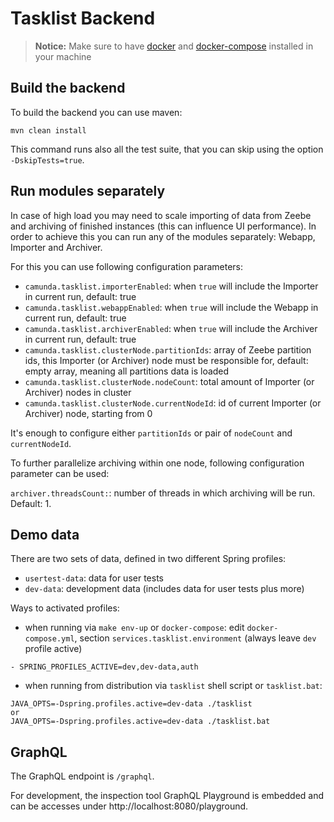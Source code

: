 # Tasklist Backend

> **Notice:** Make sure to have [docker](https://docs.docker.com/install/)
> and [docker-compose](https://docs.docker.com/compose/install/) installed
> in your machine

## Build the backend

To build the backend you can use maven:

```
mvn clean install
```

This command runs also all the test suite, that you can skip using the
option `-DskipTests=true`.

## Run modules separately

In case of high load you may need to scale importing of data from Zeebe and archiving of finished instances (this can influence UI performance).
In order to achieve this you can run any of the modules separately: Webapp, Importer and Archiver.

For this you can use following configuration parameters:
* `camunda.tasklist.importerEnabled`: when `true` will include the Importer in current run, default: true
* `camunda.tasklist.webappEnabled`: when `true` will include the Webapp in current run, default: true
* `camunda.tasklist.archiverEnabled`: when `true` will include the Archiver in current run, default: true
* `camunda.tasklist.clusterNode.partitionIds`: array of Zeebe partition ids, this Importer (or Archiver) node must be responsible for, default: empty array, meaning all partitions data is loaded
* `camunda.tasklist.clusterNode.nodeCount`: total amount of Importer (or Archiver) nodes in cluster
* `camunda.tasklist.clusterNode.currentNodeId`: id of current Importer (or Archiver) node, starting from 0

It's enough to configure either `partitionIds` or pair of `nodeCount` and `currentNodeId`.

To further parallelize archiving within one node, following configuration parameter can be used:

`archiver.threadsCount:`: number of threads in which archiving will be run. Default: 1.

## Demo data

There are two sets of data, defined in two different Spring profiles:

- `usertest-data`: data for user tests
- `dev-data`: development data (includes data for user tests plus more)

Ways to activated profiles:

- when running via `make env-up` or `docker-compose`: edit `docker-compose.yml`, section `services.tasklist.environment` (always leave `dev` profile active)
```text
- SPRING_PROFILES_ACTIVE=dev,dev-data,auth
```
- when running from distribution via `tasklist` shell script or `tasklist.bat`:
```text
JAVA_OPTS=-Dspring.profiles.active=dev-data ./tasklist
or 
JAVA_OPTS=-Dspring.profiles.active=dev-data ./tasklist.bat
```

## GraphQL

The GraphQL endpoint is `/graphql`.

For development, the inspection tool GraphQL Playground is embedded and can be accesses under http://localhost:8080/playground.
